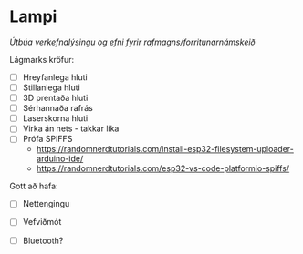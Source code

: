 # Lampi

_Útbúa verkefnalýsingu og efni fyrir rafmagns/forritunarnámskeið_

Lágmarks kröfur:

- [ ] Hreyfanlega hluti
- [ ] Stillanlega hluti
- [ ] 3D prentaða hluti
- [ ] Sérhannaða rafrás
- [ ] Laserskorna hluti
- [ ] Virka án nets - takkar líka
- [ ] Prófa SPIFFS 
  - https://randomnerdtutorials.com/install-esp32-filesystem-uploader-arduino-ide/
  - https://randomnerdtutorials.com/esp32-vs-code-platformio-spiffs/

Gott að hafa: 

- [ ] Nettengingu
- [ ] Vefviðmót
- [ ] Bluetooth?


